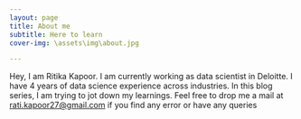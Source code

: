 ```yaml
---
layout: page
title: About me
subtitle: Here to learn
cover-img: \assets\img\about.jpg

---
```


Hey, I am Ritika Kapoor. I am currently working as data scientist in Deloitte. I have 4 years of data science experience across industries. In this blog series, I am trying to jot down my learnings. Feel free to drop me a mail at rati.kapoor27@gmail.com if you find any error or have any queries

